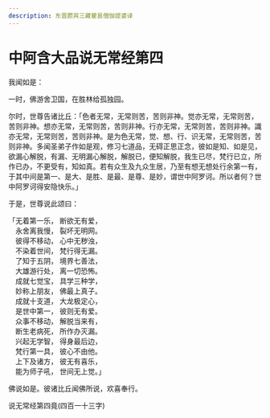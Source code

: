 ```yaml
---
description: 东晋罽宾三藏瞿昙僧伽提婆译
---
```


# 中阿含大品说无常经第四

我闻如是：

一时，佛游舍卫国，在胜林给孤独园。

尔时，世尊告诸比丘：「色者无常，无常则苦，苦则非神。觉亦无常，无常则苦，苦则非神。想亦无常，无常则苦，苦则非神。行亦无常，无常则苦，苦则非神。識亦无常，无常则苦，苦则非神。是为色无常，觉、想、行、识无常，无常则苦，苦则非神。多闻圣弟子作如是观，修习七道品，无碍正思正念，彼如是知、如是见，欲漏心解脱，有漏、无明漏心解脱，解脱已，便知解脱，我生已尽，梵行已立，所作已办，不更受有，知如真。若有众生及九众生居，乃至有想无想处行余第一有，于其中间是第一、是大、是胜、是最、是尊、是妙，谓世中阿罗诃。所以者何？世中阿罗诃得安隐快乐。」

于是，世尊说此颂曰：

「无着第一乐， 断欲无有爱，\
　永舍离我慢， 裂坏无明网。\
　彼得不移动， 心中无秽浊，\
　不染着世间， 梵行得无漏。\
　了知于五阴， 境界七善法，\
　大雄游行处， 离一切恐怖。\
　成就七觉宝， 具学三种学，\
　妙称上朋友， 佛最上真子。\
　成就十支道， 大龙极定心，\
　是世中第一， 彼则无有爱。\
　众事不移动， 解脱当来有，\
　断生老病死， 所作办灭漏。\
　兴起无学智， 得身最后边，\
　梵行第一具， 彼心不由他。\
　上下及诸方， 彼无有喜乐，\
　能为师子吼， 世间无上觉。」

佛说如是。彼诸比丘闻佛所说，欢喜奉行。

说无常经第四竟(四百一十三字)
